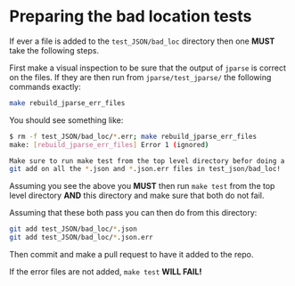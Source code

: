# Preparing the bad location tests

If ever a file is added to the `test_JSON/bad_loc` directory then one **MUST**
take the following steps.

First make a visual inspection to be sure that the output of `jparse` is correct
on the files. If they are then run from `jparse/test_jparse/` the following
commands exactly:

```sh
make rebuild_jparse_err_files
```

You should see something like:

```sh
$ rm -f test_JSON/bad_loc/*.err; make rebuild_jparse_err_files
make: [rebuild_jparse_err_files] Error 1 (ignored)

Make sure to run make test from the top level directory befor doing a
git add on all the *.json and *.json.err files in test_json/bad_loc!
```

Assuming you see the above you **MUST** then run `make test` from the top level
directory **AND** this directory and make sure that both do not fail.

Assuming that these both pass you can then do from this directory:

```sh
git add test_JSON/bad_loc/*.json
git add test_JSON/bad_loc/*.json.err
```

Then commit and make a pull request to have it added to the repo.

If the error files are not added, `make test` **WILL FAIL!**
